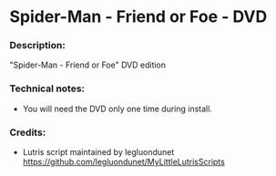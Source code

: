 # Spider-Man - Friend or Foe - DVD
### Description:
"Spider-Man - Friend or Foe" DVD edition
### Technical notes:
- You will need the DVD only one time during install.
### Credits:
- Lutris script maintained by legluondunet 
https://github.com/legluondunet/MyLittleLutrisScripts
